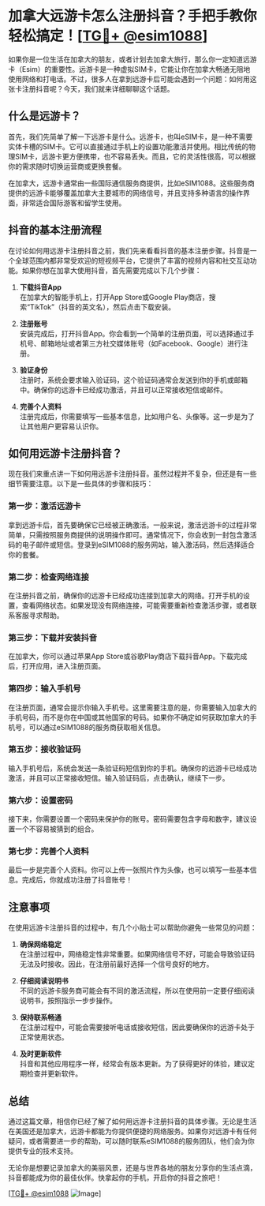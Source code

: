 # 加拿大远游卡怎么注册抖音？手把手教你轻松搞定！[[TG💪+ @esim1088](https://t.me/s/esim1088)]

如果你是一位生活在加拿大的朋友，或者计划去加拿大旅行，那么你一定知道远游卡（Esim）的重要性。远游卡是一种虚拟SIM卡，它能让你在加拿大畅通无阻地使用网络和打电话。不过，很多人在拿到远游卡后可能会遇到一个问题：如何用这张卡注册抖音呢？今天，我们就来详细聊聊这个话题。

## 什么是远游卡？

首先，我们先简单了解一下远游卡是什么。远游卡，也叫eSIM卡，是一种不需要实体卡槽的SIM卡。它可以直接通过手机上的设置功能激活并使用。相比传统的物理SIM卡，远游卡更方便携带，也不容易丢失。而且，它的灵活性很高，可以根据你的需求随时切换运营商或更换套餐。

在加拿大，远游卡通常由一些国际通信服务商提供，比如eSIM1088。这些服务商提供的远游卡能够覆盖加拿大主要城市的网络信号，并且支持多种语言的操作界面，非常适合国际游客和留学生使用。

## 抖音的基本注册流程

在讨论如何用远游卡注册抖音之前，我们先来看看抖音的基本注册步骤。抖音是一个全球范围内都非常受欢迎的短视频平台，它提供了丰富的视频内容和社交互动功能。如果你想在加拿大使用抖音，首先需要完成以下几个步骤：

1. **下载抖音App**  
   在加拿大的智能手机上，打开App Store或Google Play商店，搜索“TikTok”（抖音的英文名），然后点击下载安装。

2. **注册账号**  
   安装完成后，打开抖音App。你会看到一个简单的注册页面，可以选择通过手机号、邮箱地址或者第三方社交媒体账号（如Facebook、Google）进行注册。

3. **验证身份**  
   注册时，系统会要求输入验证码，这个验证码通常会发送到你的手机或邮箱中。确保你的远游卡已经成功激活，并且可以正常接收短信或邮件。

4. **完善个人资料**  
   注册完成后，你需要填写一些基本信息，比如用户名、头像等。这一步是为了让其他用户更容易认识你。

## 如何用远游卡注册抖音？

现在我们来重点讲一下如何用远游卡注册抖音。虽然过程并不复杂，但还是有一些细节需要注意。以下是一些具体的步骤和技巧：

### 第一步：激活远游卡

拿到远游卡后，首先要确保它已经被正确激活。一般来说，激活远游卡的过程非常简单，只需按照服务商提供的说明操作即可。通常情况下，你会收到一封包含激活码的电子邮件或短信。登录到eSIM1088的服务网站，输入激活码，然后选择适合你的套餐。

### 第二步：检查网络连接

在注册抖音之前，确保你的远游卡已经成功连接到加拿大的网络。打开手机的设置，查看网络状态。如果发现没有网络连接，可能需要重新检查激活步骤，或者联系客服寻求帮助。

### 第三步：下载并安装抖音

在加拿大，你可以通过苹果App Store或谷歌Play商店下载抖音App。下载完成后，打开应用，进入注册页面。

### 第四步：输入手机号

在注册页面，通常会提示你输入手机号。这里需要注意的是，你需要输入加拿大的手机号码，而不是你在中国或其他国家的号码。如果你不确定如何获取加拿大的手机号，可以通过eSIM1088的服务商获取相关信息。

### 第五步：接收验证码

输入手机号后，系统会发送一条验证码短信到你的手机。确保你的远游卡已经成功激活，并且可以正常接收短信。输入验证码后，点击确认，继续下一步。

### 第六步：设置密码

接下来，你需要设置一个密码来保护你的账号。密码需要包含字母和数字，建议设置一个不容易被猜到的组合。

### 第七步：完善个人资料

最后一步是完善个人资料。你可以上传一张照片作为头像，也可以填写一些基本信息。完成后，你就成功注册了抖音账号！

## 注意事项

在使用远游卡注册抖音的过程中，有几个小贴士可以帮助你避免一些常见的问题：

1. **确保网络稳定**  
   在注册过程中，网络稳定性非常重要。如果网络信号不好，可能会导致验证码无法及时接收。因此，在注册前最好选择一个信号良好的地方。

2. **仔细阅读说明书**  
   不同的远游卡服务商可能会有不同的激活流程，所以在使用前一定要仔细阅读说明书，按照指示一步步操作。

3. **保持联系畅通**  
   在注册过程中，可能会需要接听电话或接收短信，因此要确保你的远游卡处于正常使用状态。

4. **及时更新软件**  
   抖音和其他应用程序一样，经常会有版本更新。为了获得更好的体验，建议定期检查并更新软件。

## 总结

通过这篇文章，相信你已经了解了如何用远游卡注册抖音的具体步骤。无论是生活在美国还是加拿大，远游卡都能为你提供便捷的网络服务。如果你对远游卡有任何疑问，或者需要进一步的帮助，可以随时联系eSIM1088的服务团队，他们会为你提供专业的技术支持。

无论你是想要记录加拿大的美丽风景，还是与世界各地的朋友分享你的生活点滴，抖音都能成为你的最佳伙伴。快拿起你的手机，开启你的抖音之旅吧！

[[TG💪+ @esim1088](https://t.me/s/esim1088) ![Image](https://i.postimg.cc/4NQfJmqS/Snipaste-2025-05-13-00-14-12.png)]